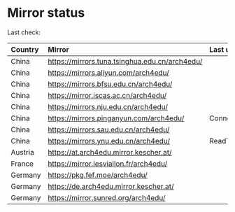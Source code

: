 <script src="./time.js"></script>
# Mirror status
Last check: <script type="text/javascript">localize(1678756930.0694847);</script>

|Country|Mirror|Last update|
|:------|:-----|:----------|
|China|https://mirrors.tuna.tsinghua.edu.cn/arch4edu/|<script type="text/javascript">localize(1678732325);</script>|
|China|https://mirrors.aliyun.com/arch4edu/|<script type="text/javascript">localize(1678689344);</script>|
|China|https://mirrors.bfsu.edu.cn/arch4edu/|<script type="text/javascript">localize(1678732325);</script>|
|China|https://mirror.iscas.ac.cn/arch4edu/|<script type="text/javascript">localize(1678732325);</script>|
|China|https://mirrors.nju.edu.cn/arch4edu/|<script type="text/javascript">localize(1678689344);</script>|
|China|https://mirrors.pinganyun.com/arch4edu/|ConnectionError|
|China|https://mirrors.sau.edu.cn/arch4edu/|<script type="text/javascript">localize(1673850842);</script>|
|China|https://mirrors.ynu.edu.cn/arch4edu/|ReadTimeout|
|Austria|https://at.arch4edu.mirror.kescher.at/|<script type="text/javascript">localize(1678732325);</script>|
|France|https://mirror.lesviallon.fr/arch4edu/|<script type="text/javascript">localize(1678732325);</script>|
|Germany|https://pkg.fef.moe/arch4edu/|<script type="text/javascript">localize(1678732325);</script>|
|Germany|https://de.arch4edu.mirror.kescher.at/|<script type="text/javascript">localize(1678732325);</script>|
|Germany|https://mirror.sunred.org/arch4edu/|<script type="text/javascript">localize(1678732325);</script>|

<script src="./tablefilter/tablefilter.js"></script>
<script src="./table.js"></script>